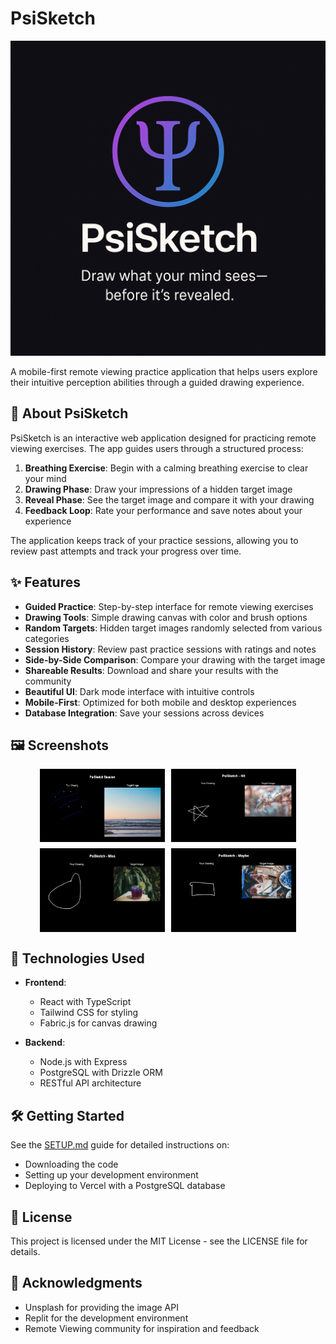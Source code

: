 # PsiSketch

![PsiSketch Logo](attached_assets/psisketch.png)

A mobile-first remote viewing practice application that helps users explore their intuitive perception abilities through a guided drawing experience.

## 🔮 About PsiSketch

PsiSketch is an interactive web application designed for practicing remote viewing exercises. The app guides users through a structured process:

1. **Breathing Exercise**: Begin with a calming breathing exercise to clear your mind
2. **Drawing Phase**: Draw your impressions of a hidden target image
3. **Reveal Phase**: See the target image and compare it with your drawing
4. **Feedback Loop**: Rate your performance and save notes about your experience

The application keeps track of your practice sessions, allowing you to review past attempts and track your progress over time.

## ✨ Features

- **Guided Practice**: Step-by-step interface for remote viewing exercises
- **Drawing Tools**: Simple drawing canvas with color and brush options
- **Random Targets**: Hidden target images randomly selected from various categories
- **Session History**: Review past practice sessions with ratings and notes
- **Side-by-Side Comparison**: Compare your drawing with the target image
- **Shareable Results**: Download and share your results with the community
- **Beautiful UI**: Dark mode interface with intuitive controls
- **Mobile-First**: Optimized for both mobile and desktop experiences
- **Database Integration**: Save your sessions across devices

## 🖼️ Screenshots

<div style="display: flex; flex-wrap: wrap; gap: 10px; justify-content: center;">
  <img src="attached_assets/psisketch_screenshots/psisketch-session_ocean.png" width="200" />
  <img src="attached_assets/psisketch_screenshots/psisketch-session_leaves.png" width="200" />
  <img src="attached_assets/psisketch_screenshots/psisketch-session_drink.png" width="200" />
  <img src="attached_assets/psisketch_screenshots/psisketch-session_desk.png" width="200" />
</div>


## 🚀 Technologies Used

- **Frontend**:
  - React with TypeScript
  - Tailwind CSS for styling
  - Fabric.js for canvas drawing

- **Backend**:
  - Node.js with Express
  - PostgreSQL with Drizzle ORM
  - RESTful API architecture

## 🛠️ Getting Started

See the [SETUP.md](SETUP.md) guide for detailed instructions on:
- Downloading the code
- Setting up your development environment
- Deploying to Vercel with a PostgreSQL database

## 📝 License

This project is licensed under the MIT License - see the LICENSE file for details.

## 🙏 Acknowledgments

- Unsplash for providing the image API
- Replit for the development environment
- Remote Viewing community for inspiration and feedback
